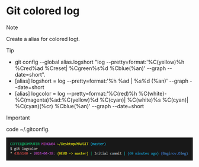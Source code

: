 # Git colored log
> [!NOTE]
> Create a alias for colored logt.

> [!TIP]
> * git config --global alias.logshort "log --pretty=format:'%C(yellow)%h %Cred%ad %Creset| %Cgreen%s%d %Cblue(%an)' --graph --date=short".
> * [alias] logshort = log --pretty=format:'%h %ad | %s%d (%an)' --graph --date=short
> * [alias] logcolor = log --pretty=format:'%C(red)%h %C(white)- %C(magenta)%ad:%C(yellow)%d %C(cyan)| %C(white)%s %C(cyan)| %C(cyan)(%cr) %Cblue(%an)' --graph --date=short

> [!IMPORTANT]
> code ~/.gitconfig.

![ ](https://github.com/bagirovoleg/Git_colored_log/blob/main/COLOR_LOG_v1.png)
